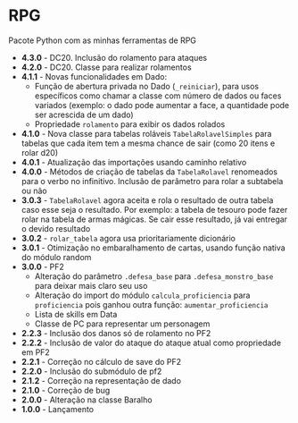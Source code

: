 # RPG
Pacote Python com as minhas ferramentas de RPG

- **4.3.0** - DC20. Inclusão do rolamento para ataques
- **4.2.0** - DC20. Classe para realizar rolamentos
- **4.1.1** - Novas funcionalidades em Dado:
  - Função de abertura privada no Dado (`_reiniciar`), para usos específicos como chamar a classe com número de dados ou faces variados (exemplo: o dado pode aumentar a face, a quantidade pode ser acrescida de um dado)
  - Propriedade `rolamento` para exibir os dados rolados
- **4.1.0** - Nova classe para tabelas roláveis `TabelaRolavelSimples` para tabelas que cada item tem a mesma chance de sair (como 20 itens e rolar d20)
- **4.0.1** - Atualização das importações usando caminho relativo
- **4.0.0** - Métodos de criação de tabelas da `TabelaRolavel` renomeados para o verbo no infinitivo. Inclusão de parâmetro para rolar a subtabela ou não
- **3.0.3** - `TabelaRolavel` agora aceita e rola o resultado de outra tabela caso esse seja o resultado. Por exemplo: a tabela de tesouro pode fazer rolar na tabela de armas mágicas. Se cair esse resultado, já vai entregar o devido resultado
- **3.0.2** - `rolar_tabela` agora usa prioritariamente dicionário
- **3.0.1** - Otimização no embaralhamento de cartas, usando função nativa do módulo random
- **3.0.0** - PF2
  - Alteração do parâmetro `.defesa_base` para `.defesa_monstro_base` para deixar mais claro seu uso
  - Alteração do import do módulo `calcula_proficiencia` para `proficiencia` pois ganhou outra função: `aumentar_proficiencia` 
  - Lista de skills em Data
  - Classe de PC para representar um personagem
- **2.2.3** - Inclusão dos danos só de rolamento no PF2
- **2.2.2** - Inclusão de valor do ataque do ataque atual como propriedade em PF2
- **2.2.1** - Correção no cálculo de save do PF2
- **2.2.0** - Inclusão do submódulo de pf2
- **2.1.2** - Correção na representação de dado
- **2.1.0** - Correção de bug
- **2.0.0** - Alteração na classe Baralho
- **1.0.0** - Lançamento